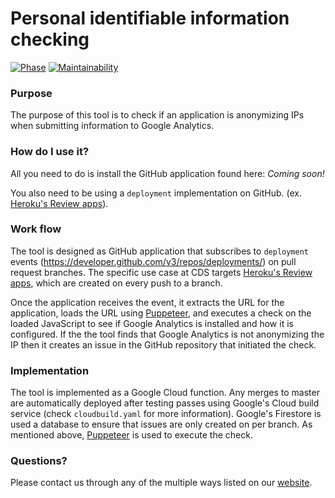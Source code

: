 # Personal identifiable information checking
[![Phase](https://img.shields.io/badge/Phase-Beta-22a7f0.svg)](https://digital.canada.ca/products/)  [![Maintainability](https://api.codeclimate.com/v1/badges/ccf646122e1d06265d4e/maintainability)](https://codeclimate.com/github/cds-snc/pii-checker/maintainability)

### Purpose

The purpose of this tool is to check if an application is anonymizing IPs when submitting information to Google Analytics.

### How do I use it?

All you need to do is install the GitHub application found here: _Coming soon!_

You also need to be using a `deployment` implementation on GitHub. (ex. [Heroku's Review apps](https://devcenter.heroku.com/articles/github-integration-review-apps)).

### Work flow

The tool is designed as GitHub application that subscribes to `deployment` events (https://developer.github.com/v3/repos/deployments/) on pull request branches. The specific use case at CDS targets [Heroku's Review apps](https://devcenter.heroku.com/articles/github-integration-review-apps), which are created on every push to a branch. 

Once the application receives the event, it extracts the URL for the application, loads the URL using [Puppeteer](https://github.com/GoogleChrome/puppeteer), and executes a check on the loaded JavaScript to see if Google Analytics is installed and how it is configured. If the the tool finds that Google Analytics is not anonymizing the IP then it creates an issue in the GitHub repository that initiated the check.

### Implementation

The tool is implemented as a Google Cloud function. Any merges to master are automatically deployed after testing passes using Google's Cloud build service (check `cloudbuild.yaml` for more information). Google's Firestore is used a database to ensure that issues are only created on per branch. As mentioned above, [Puppeteer](https://github.com/GoogleChrome/puppeteer) is used to execute the check.

### Questions?

Please contact us through any of the multiple ways listed on our [website](https://digital.canada.ca/).
